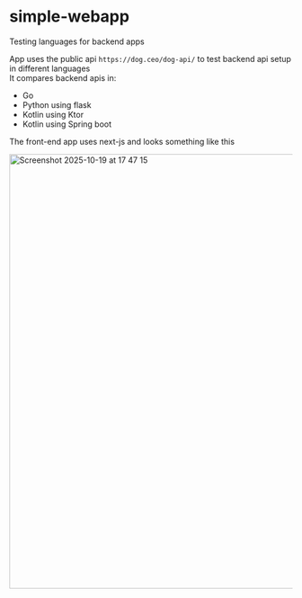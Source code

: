 # simple-webapp
Testing languages for backend apps

App uses the public api `https://dog.ceo/dog-api/` to test backend api setup in different languages  
It compares backend apis in:  
- Go
- Python using flask
- Kotlin using Ktor
- Kotlin using Spring boot

The front-end app uses next-js and looks something like this

<img width="1193" height="773" alt="Screenshot 2025-10-19 at 17 47 15" src="https://github.com/user-attachments/assets/cc1ab6d5-e2a0-4294-b848-dd69d1eb077e" />



